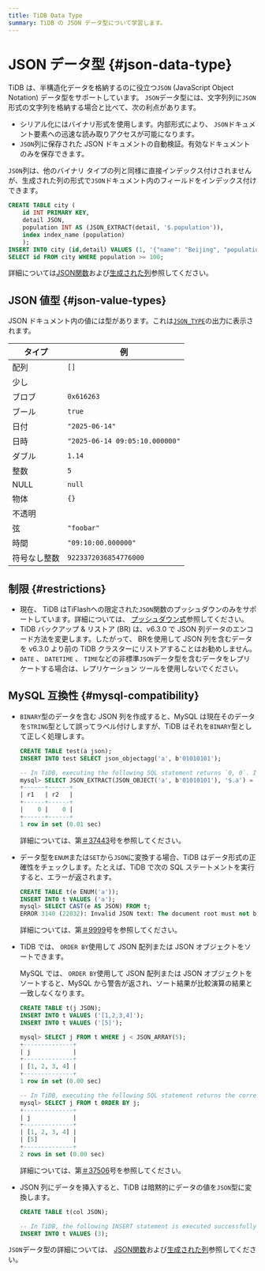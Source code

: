 ```yaml
---
title: TiDB Data Type
summary: TiDB の JSON データ型について学習します。
---
```


# JSON データ型 {#json-data-type}

TiDB は、半構造化データを格納するのに役立つ`JSON` (JavaScript Object Notation) データ型をサポートしています。 `JSON`データ型には、文字列列に`JSON`形式の文字列を格納する場合と比べて、次の利点があります。

-   シリアル化にはバイナリ形式を使用します。内部形式により、 `JSON`ドキュメント要素への迅速な読み取りアクセスが可能になります。
-   `JSON`列に保存された JSON ドキュメントの自動検証。有効なドキュメントのみを保存できます。

`JSON`列は、他のバイナリ タイプの列と同様に直接インデックス付けされませんが、生成された列の形式で`JSON`ドキュメント内のフィールドをインデックス付けできます。

```sql
CREATE TABLE city (
    id INT PRIMARY KEY,
    detail JSON,
    population INT AS (JSON_EXTRACT(detail, '$.population')),
    index index_name (population)
    );
INSERT INTO city (id,detail) VALUES (1, '{"name": "Beijing", "population": 100}');
SELECT id FROM city WHERE population >= 100;
```

詳細については[JSON関数](/functions-and-operators/json-functions.md)および[生成された列](/generated-columns.md)参照してください。

## JSON 値型 {#json-value-types}

JSON ドキュメント内の値には型があります。これは[`JSON_TYPE`](/functions-and-operators/json-functions/json-functions-return.md#json_type)の出力に表示されます。

| タイプ    | 例                              |
| ------ | ------------------------------ |
| 配列     | `[]`                           |
| 少し     |                                |
| ブロブ    | `0x616263`                     |
| ブール    | `true`                         |
| 日付     | `"2025-06-14"`                 |
| 日時     | `"2025-06-14 09:05:10.000000"` |
| ダブル    | `1.14`                         |
| 整数     | `5`                            |
| NULL   | `null`                         |
| 物体     | `{}`                           |
| 不透明    |                                |
| 弦      | `"foobar"`                     |
| 時間     | `"09:10:00.000000"`            |
| 符号なし整数 | `9223372036854776000`          |

## 制限 {#restrictions}

-   現在、 TiDB はTiFlashへの限定された`JSON`関数のプッシュダウンのみをサポートしています。詳細については、 [プッシュダウン式](/tiflash/tiflash-supported-pushdown-calculations.md#push-down-expressions)参照してください。
-   TiDB バックアップ &amp; リストア (BR) は、v6.3.0 で JSON 列データのエンコード方法を変更します。したがって、 BRを使用して JSON 列を含むデータを v6.3.0 より前の TiDB クラスターにリストアすることはお勧めしません。
-   `DATE` 、 `DATETIME` 、 `TIME`などの非標準`JSON`データ型を含むデータをレプリケートする場合は、レプリケーション ツールを使用しないでください。

## MySQL 互換性 {#mysql-compatibility}

-   `BINARY`型のデータを含む JSON 列を作成すると、MySQL は現在そのデータを`STRING`型として誤ってラベル付けしますが、TiDB はそれを`BINARY`型として正しく処理します。

    ```sql
    CREATE TABLE test(a json);
    INSERT INTO test SELECT json_objectagg('a', b'01010101');

    -- In TiDB, executing the following SQL statement returns `0, 0`. In MySQL, executing the following SQL statement returns `0, 1`.
    mysql> SELECT JSON_EXTRACT(JSON_OBJECT('a', b'01010101'), '$.a') = "base64:type15:VQ==" AS r1, JSON_EXTRACT(a, '$.a') = "base64:type15:VQ==" AS r2 FROM test;
    +------+------+
    | r1   | r2   |
    +------+------+
    |    0 |    0 |
    +------+------+
    1 row in set (0.01 sec)
    ```

    詳細については、第[＃37443](https://github.com/pingcap/tidb/issues/37443)号を参照してください。

-   データ型を`ENUM`または`SET`から`JSON`に変換する場合、TiDB はデータ形式の正確性をチェックします。たとえば、TiDB で次の SQL ステートメントを実行すると、エラーが返されます。

    ```sql
    CREATE TABLE t(e ENUM('a'));
    INSERT INTO t VALUES ('a');
    mysql> SELECT CAST(e AS JSON) FROM t;
    ERROR 3140 (22032): Invalid JSON text: The document root must not be followed by other values.
    ```

    詳細については、第[＃9999](https://github.com/pingcap/tidb/issues/9999)号を参照してください。

-   TiDB では、 `ORDER BY`使用して JSON 配列または JSON オブジェクトをソートできます。

    MySQL では、 `ORDER BY`使用して JSON 配列または JSON オブジェクトをソートすると、MySQL から警告が返され、ソート結果が比較演算の結果と一致しなくなります。

    ```sql
    CREATE TABLE t(j JSON);
    INSERT INTO t VALUES ('[1,2,3,4]');
    INSERT INTO t VALUES ('[5]');

    mysql> SELECT j FROM t WHERE j < JSON_ARRAY(5);
    +--------------+
    | j            |
    +--------------+
    | [1, 2, 3, 4] |
    +--------------+
    1 row in set (0.00 sec)

    -- In TiDB, executing the following SQL statement returns the correct sorting result. In MySQL, executing the following SQL statement returns the "This version of MySQL doesn't yet support 'sorting of non-scalar JSON values'." warning and the sorting result is inconsistent with the comparison result of `<`.
    mysql> SELECT j FROM t ORDER BY j;
    +--------------+
    | j            |
    +--------------+
    | [1, 2, 3, 4] |
    | [5]          |
    +--------------+
    2 rows in set (0.00 sec)
    ```

    詳細については、第[＃37506](https://github.com/pingcap/tidb/issues/37506)号を参照してください。

-   JSON 列にデータを挿入すると、TiDB は暗黙的にデータの値を`JSON`型に変換します。

    ```sql
    CREATE TABLE t(col JSON);

    -- In TiDB, the following INSERT statement is executed successfully. In MySQL, executing the following INSERT statement returns the "Invalid JSON text" error.
    INSERT INTO t VALUES (3);
    ```

`JSON`データ型の詳細については、 [JSON関数](/functions-and-operators/json-functions.md)および[生成された列](/generated-columns.md)参照してください。
